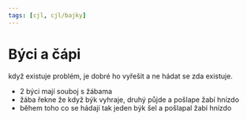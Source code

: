 ```yaml
---
tags: [cjl, cjl/bajky]
---
```

# Býci a čápi

když existuje problém, je dobré ho vyřešit a ne hádat se zda existuje.

- 2 býci mají souboj s žábama
- žába řekne že když býk vyhraje, druhý půjde a pošlape žabí hnízdo
- během toho co se hádají tak jeden býk šel a pošlapal žabí hnízdo
